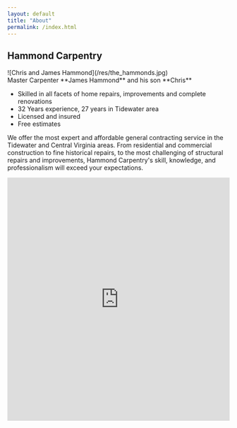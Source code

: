 ```yaml
---
layout: default
title: "About"
permalink: /index.html
---
```


## Hammond Carpentry

<span class="captioned">
![Chris and James Hammond](/res/the_hammonds.jpg) <br />
Master Carpenter **James Hammond** and his son **Chris**
</span>

*   Skilled in all facets of home repairs, improvements and complete renovations
*   32 Years experience, 27 years in Tidewater area
*   Licensed and insured
*   Free estimates

We offer the most expert and affordable general contracting service in the
Tidewater and Central Virginia areas. From residential and commercial
construction to fine historical repairs, to the most challenging of
structural repairs and improvements, Hammond Carpentry's skill,
knowledge, and professionalism will exceed your expectations.

<iframe src="https://albumizr.com/a/Yppj6A" scrolling="no" frameborder="0" allowfullscreen width="100%" height="550"></iframe>
